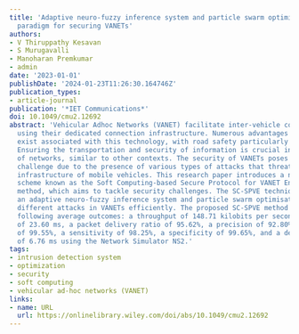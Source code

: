 ```yaml
---
title: 'Adaptive neuro-fuzzy inference system and particle swarm optimization: A modern
  paradigm for securing VANETs'
authors:
- V Thiruppathy Kesavan
- S Murugavalli
- Manoharan Premkumar
- admin
date: '2023-01-01'
publishDate: '2024-01-23T11:26:30.164746Z'
publication_types:
- article-journal
publication: '*IET Communications*'
doi: 10.1049/cmu2.12692
abstract: 'Vehicular Adhoc Networks (VANET) facilitate inter-vehicle communication
  using their dedicated connection infrastructure. Numerous advantages and applications
  exist associated with this technology, with road safety particularly noteworthy.
  Ensuring the transportation and security of information is crucial in the majority
  of networks, similar to other contexts. The security of VANETs poses a significant
  challenge due to the presence of various types of attacks that threaten the communication
  infrastructure of mobile vehicles. This research paper introduces a new security
  scheme known as the Soft Computing-based Secure Protocol for VANET Environment (SC-SPVE)
  method, which aims to tackle security challenges. The SC-SPVE technique integrates
  an adaptive neuro-fuzzy inference system and particle swarm optimisation to identify
  different attacks in VANETs efficiently. The proposed SC-SPVE method yielded the
  following average outcomes: a throughput of 148.71 kilobits per second, a delay
  of 23.60 ms, a packet delivery ratio of 95.62%, a precision of 92.80%, an accuracy
  of 99.55%, a sensitivity of 98.25%, a specificity of 99.65%, and a detection time
  of 6.76 ms using the Network Simulator NS2.'
tags:
- intrusion detection system
- optimization
- security
- soft computing
- vehicular ad-hoc networks (VANET)
links:
- name: URL
  url: https://onlinelibrary.wiley.com/doi/abs/10.1049/cmu2.12692
---
```

